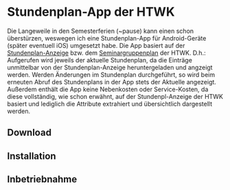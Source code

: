 # Stundenplan-App der HTWK
Die Langeweile in den Semesterferien (~pause) kann einen schon überstürzen, weswegen ich eine Stundenplan-App für Android-Geräte (später eventuell iOS) umgesetzt habe. 
Die App basiert auf der [Stundenplan-Anzeige](https://www.htwk-leipzig.de/studieren/im-studium/online-services/lehrveranstaltungsplan/seminargruppenplan/) bzw. dem [Seminargruppenplan]((https://www.htwk-leipzig.de/studieren/im-studium/online-services/lehrveranstaltungsplan/seminargruppenplan/)) der HTWK.
D.h.: Aufgerufen wird jeweils der aktuelle Stundenplan, da die Einträge unmittelbar von der Stundenplan-Anzeige heruntergeladen und angzeigt werden. Werden Änderungen im Stundenplan durchgeführt, so wird beim erneuten Abruf des Stundenplans in der App stets der Aktuelle angezeigt.
Außerdem enthält die App keine Nebenkosten oder Service-Kosten, da diese vollständig, wie schon erwähnt, auf der Stundenpl-Anzeige der HTWK basiert und lediglich die Attribute extrahiert und übersichtlich dargestellt werden.

## Download 

## Installation

## Inbetriebnahme
